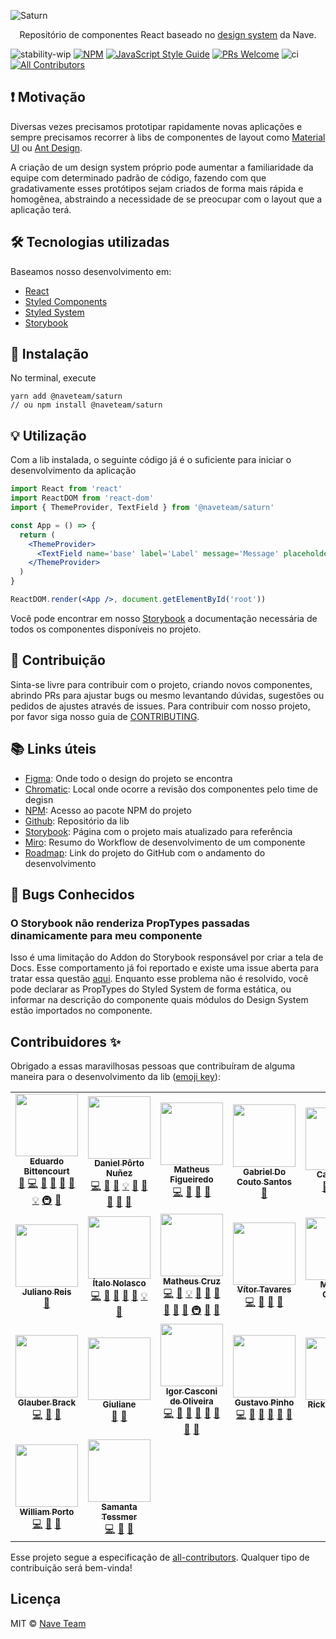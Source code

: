 ![Saturn](https://github.com/naveteam/saturn/blob/assets/header.png?raw=true)

<p align="center">Repositório de componentes React baseado no <a href='https://www.figma.com/file/O3bKxIcsj2rc1FNIRclJyT/Design-System'>design system</a> da Nave.</p>

![stability-wip](https://img.shields.io/badge/stability-work_in_progress-lightgrey.svg)
[![NPM](https://img.shields.io/npm/v/@naveteam/saturn.svg)](https://www.npmjs.com/package/@naveteam/saturn)
[![JavaScript Style Guide](https://img.shields.io/badge/code_style-standard-brightgreen.svg)](https://standardjs.com)
[![PRs Welcome](https://img.shields.io/badge/PRs-welcome-brightgreen.svg?style=flat)](http://makeapullrequest.com)
![ci](https://github.com/naveteam/saturn/workflows/ci/badge.svg)
[![All Contributors](https://img.shields.io/github/all-contributors/naveteam/saturn/main)](#contributors-)

## ❗️ Motivação

Diversas vezes precisamos prototipar rapidamente novas aplicações e sempre precisamos recorrer à libs de componentes de layout como [Material UI](https://material-ui.com/pt/) ou [Ant Design](https://ant.design/).

A criação de um design system próprio pode aumentar a familiaridade da equipe com determinado padrão de código, fazendo com que gradativamente esses protótipos sejam criados de forma mais rápida e homogênea, abstraindo a necessidade de se preocupar com o layout que a aplicação terá.

## 🛠 Tecnologias utilizadas

Baseamos nosso desenvolvimento em:

- [React](https://reactjs.org/)
- [Styled Components](https://www.styled-components.com/)
- [Styled System](https://styled-system.com/)
- [Storybook](https://github.com/storybooks/storybook)

## 🚀 Instalação

No terminal, execute

```shell
yarn add @naveteam/saturn
// ou npm install @naveteam/saturn
```

## 💡 Utilização

Com a lib instalada, o seguinte código já é o suficiente para iniciar o desenvolvimento da aplicação

```jsx
import React from 'react'
import ReactDOM from 'react-dom'
import { ThemeProvider, TextField } from '@naveteam/saturn'

const App = () => {
  return (
    <ThemeProvider>
      <TextField name='base' label='Label' message='Message' placeholder='Placeholder' />
    </ThemeProvider>
  )
}

ReactDOM.render(<App />, document.getElementById('root'))
```

Você pode encontrar em nosso [Storybook](https://saturn.nave.rs) a documentação necessária de todos os componentes disponíveis no projeto.

## 🤝 Contribuição

Sinta-se livre para contribuir com o projeto, criando novos componentes, abrindo PRs para ajustar bugs ou mesmo levantando dúvidas, sugestões ou pedidos de ajustes através de issues. Para contribuir com nosso projeto, por favor siga nosso guia de [CONTRIBUTING](CONTRIBUTING.md).

## 📚 Links úteis

- [Figma](https://www.figma.com/file/O3bKxIcsj2rc1FNIRclJyT/Design-System): Onde todo o design do projeto se encontra
- [Chromatic](https://www.chromatic.com/builds?appId=5ee911f58891670022043e8a): Local onde ocorre a revisão dos componentes pelo time de degisn
- [NPM](https://www.npmjs.com/package/@naveteam/saturn): Acesso ao pacote NPM do projeto
- [Github](https://github.com/naveteam/saturn): Repositório da lib
- [Storybook](https://saturn.nave.rs): Página com o projeto mais atualizado para referência
- [Miro](https://miro.com/app/board/o9J_kqytVp0=): Resumo do Workflow de desenvolvimento de um componente
- [Roadmap](https://github.com/naveteam/saturn/projects/2): Link do projeto do GitHub com o andamento do desenvolvimento

## 🐛 Bugs Conhecidos

### O Storybook não renderiza PropTypes passadas dinamicamente para meu componente

Isso é uma limitação do Addon do Storybook responsável por criar a tela de Docs. Esse comportamento já foi reportado e existe uma issue aberta para tratar essa questão [aqui](https://github.com/storybookjs/storybook/issues/10536). Enquanto esse problema não é resolvido, você pode declarar as PropTypes do Styled System de forma estática, ou informar na descrição do componente quais módulos do Design System estão importados no componente.

## Contribuidores ✨

Obrigado a essas maravilhosas pessoas que contribuíram de alguma maneira para o desenvolvimento da lib ([emoji key](https://allcontributors.org/docs/en/emoji-key)):

<!-- ALL-CONTRIBUTORS-LIST:START - Do not remove or modify this section -->
<!-- prettier-ignore-start -->
<!-- markdownlint-disable -->
<table>
  <tr>
    <td align="center"><a href="http://bittencourt.dev"><img src="https://avatars1.githubusercontent.com/u/25224459?v=4?s=100" width="100px;" alt=""/><br /><sub><b>Eduardo Bittencourt</b></sub></a><br /><a href="https://github.com/naveteam/saturn/commits?author=eduardobittencourt" title="Documentation">📖</a> <a href="https://github.com/naveteam/saturn/commits?author=eduardobittencourt" title="Code">💻</a> <a href="#ideas-eduardobittencourt" title="Ideas, Planning, & Feedback">🤔</a> <a href="#maintenance-eduardobittencourt" title="Maintenance">🚧</a> <a href="https://github.com/naveteam/saturn/pulls?q=is%3Apr+reviewed-by%3Aeduardobittencourt" title="Reviewed Pull Requests">👀</a> <a href="https://github.com/naveteam/saturn/issues?q=author%3Aeduardobittencourt" title="Bug reports">🐛</a> <a href="#example-eduardobittencourt" title="Examples">💡</a> <a href="#infra-eduardobittencourt" title="Infrastructure (Hosting, Build-Tools, etc)">🚇</a> <a href="#talk-eduardobittencourt" title="Talks">📢</a></td>
    <td align="center"><a href="https://github.com/dpnunez"><img src="https://avatars2.githubusercontent.com/u/46852072?v=4?s=100" width="100px;" alt=""/><br /><sub><b>Daniel Pôrto Nuñez</b></sub></a><br /><a href="https://github.com/naveteam/saturn/commits?author=dpnunez" title="Code">💻</a> <a href="https://github.com/naveteam/saturn/issues?q=author%3Adpnunez" title="Bug reports">🐛</a> <a href="https://github.com/naveteam/saturn/commits?author=dpnunez" title="Documentation">📖</a> <a href="#example-dpnunez" title="Examples">💡</a> <a href="#ideas-dpnunez" title="Ideas, Planning, & Feedback">🤔</a> <a href="#maintenance-dpnunez" title="Maintenance">🚧</a> <a href="https://github.com/naveteam/saturn/pulls?q=is%3Apr+reviewed-by%3Adpnunez" title="Reviewed Pull Requests">👀</a> <a href="#research-dpnunez" title="Research">🔬</a> <a href="#projectManagement-dpnunez" title="Project Management">📆</a></td>
    <td align="center"><a href="https://github.com/mathfigue"><img src="https://avatars2.githubusercontent.com/u/51998795?v=4?s=100" width="100px;" alt=""/><br /><sub><b>Matheus Figueiredo</b></sub></a><br /><a href="https://github.com/naveteam/saturn/commits?author=mathfigue" title="Code">💻</a> <a href="#ideas-mathfigue" title="Ideas, Planning, & Feedback">🤔</a> <a href="#maintenance-mathfigue" title="Maintenance">🚧</a> <a href="https://github.com/naveteam/saturn/pulls?q=is%3Apr+reviewed-by%3Amathfigue" title="Reviewed Pull Requests">👀</a></td>
    <td align="center"><a href="https://github.com/gabrieldocouto"><img src="https://avatars0.githubusercontent.com/u/40507979?v=4?s=100" width="100px;" alt=""/><br /><sub><b>Gabriel Do Couto Santos</b></sub></a><br /><a href="https://github.com/naveteam/saturn/commits?author=gabrieldocouto" title="Documentation">📖</a></td>
    <td align="center"><a href="http://caaiosb.github.io"><img src="https://avatars0.githubusercontent.com/u/34246280?v=4?s=100" width="100px;" alt=""/><br /><sub><b>Caio Silva</b></sub></a><br /><a href="https://github.com/naveteam/saturn/issues?q=author%3ACaaioSB" title="Bug reports">🐛</a> <a href="https://github.com/naveteam/saturn/commits?author=CaaioSB" title="Documentation">📖</a> <a href="#content-CaaioSB" title="Content">🖋</a></td>
    <td align="center"><a href="http://thiagonunesbatista.github.io"><img src="https://avatars3.githubusercontent.com/u/67487679?v=4?s=100" width="100px;" alt=""/><br /><sub><b>Thiago Nunes Batista</b></sub></a><br /><a href="https://github.com/naveteam/saturn/commits?author=thiagonunesbatista" title="Code">💻</a> <a href="https://github.com/naveteam/saturn/commits?author=thiagonunesbatista" title="Documentation">📖</a> <a href="#example-thiagonunesbatista" title="Examples">💡</a></td>
    <td align="center"><a href="https://github.com/rbschumacher"><img src="https://avatars2.githubusercontent.com/u/54547117?v=4?s=100" width="100px;" alt=""/><br /><sub><b>Rafael Schumacher</b></sub></a><br /><a href="https://github.com/naveteam/saturn/commits?author=rbschumacher" title="Code">💻</a> <a href="https://github.com/naveteam/saturn/commits?author=rbschumacher" title="Documentation">📖</a> <a href="#example-rbschumacher" title="Examples">💡</a> <a href="https://github.com/naveteam/saturn/pulls?q=is%3Apr+reviewed-by%3Arbschumacher" title="Reviewed Pull Requests">👀</a></td>
  </tr>
  <tr>
    <td align="center"><a href="https://www.linkedin.com/in/juliano-reis-2ab203142/"><img src="https://avatars0.githubusercontent.com/u/30237272?v=4?s=100" width="100px;" alt=""/><br /><sub><b>Juliano Reis</b></sub></a><br /><a href="https://github.com/naveteam/saturn/pulls?q=is%3Apr+reviewed-by%3Ajulianoddreis" title="Reviewed Pull Requests">👀</a></td>
    <td align="center"><a href="https://github.com/italonolasco"><img src="https://avatars0.githubusercontent.com/u/19333230?v=4?s=100" width="100px;" alt=""/><br /><sub><b>Ítalo Nolasco</b></sub></a><br /><a href="https://github.com/naveteam/saturn/commits?author=italonolasco" title="Code">💻</a> <a href="#maintenance-italonolasco" title="Maintenance">🚧</a> <a href="#talk-italonolasco" title="Talks">📢</a> <a href="#projectManagement-italonolasco" title="Project Management">📆</a> <a href="https://github.com/naveteam/saturn/pulls?q=is%3Apr+reviewed-by%3Aitalonolasco" title="Reviewed Pull Requests">👀</a> <a href="#example-italonolasco" title="Examples">💡</a> <a href="#ideas-italonolasco" title="Ideas, Planning, & Feedback">🤔</a></td>
    <td align="center"><a href="https://www.linkedin.com/in/matheus-cruz-54204b185/"><img src="https://avatars3.githubusercontent.com/u/33552730?v=4?s=100" width="100px;" alt=""/><br /><sub><b>Matheus Cruz</b></sub></a><br /><a href="https://github.com/naveteam/saturn/commits?author=devSiso" title="Code">💻</a> <a href="https://github.com/naveteam/saturn/commits?author=devSiso" title="Documentation">📖</a> <a href="#example-devSiso" title="Examples">💡</a> <a href="#maintenance-devSiso" title="Maintenance">🚧</a> <a href="https://github.com/naveteam/saturn/pulls?q=is%3Apr+reviewed-by%3AdevSiso" title="Reviewed Pull Requests">👀</a> <a href="#business-devSiso" title="Business development">💼</a> <a href="#ideas-devSiso" title="Ideas, Planning, & Feedback">🤔</a> <a href="#projectManagement-devSiso" title="Project Management">📆</a> <a href="#talk-devSiso" title="Talks">📢</a> <a href="#infra-devSiso" title="Infrastructure (Hosting, Build-Tools, etc)">🚇</a> <a href="#research-devSiso" title="Research">🔬</a> <a href="https://github.com/naveteam/saturn/issues?q=author%3AdevSiso" title="Bug reports">🐛</a></td>
    <td align="center"><a href="https://github.com/vitorwtavares"><img src="https://avatars3.githubusercontent.com/u/60239852?v=4?s=100" width="100px;" alt=""/><br /><sub><b>Vítor Tavares</b></sub></a><br /><a href="https://github.com/naveteam/saturn/commits?author=vitorwtavares" title="Code">💻</a> <a href="#maintenance-vitorwtavares" title="Maintenance">🚧</a> <a href="https://github.com/naveteam/saturn/pulls?q=is%3Apr+reviewed-by%3Avitorwtavares" title="Reviewed Pull Requests">👀</a> <a href="https://github.com/naveteam/saturn/commits?author=vitorwtavares" title="Documentation">📖</a></td>
    <td align="center"><a href="https://www.linkedin.com/in/coelhomariana/"><img src="https://avatars.githubusercontent.com/u/42039627?v=4?s=100" width="100px;" alt=""/><br /><sub><b>Mariana Coelho</b></sub></a><br /><a href="https://github.com/naveteam/saturn/commits?author=coelhomariana" title="Code">💻</a> <a href="https://github.com/naveteam/saturn/commits?author=coelhomariana" title="Documentation">📖</a></td>
    <td align="center"><a href="https://github.com/eduardaconde"><img src="https://avatars.githubusercontent.com/u/46696000?v=4?s=100" width="100px;" alt=""/><br /><sub><b>Eduarda Eisfeld Conde</b></sub></a><br /><a href="https://github.com/naveteam/saturn/commits?author=eduardaconde" title="Code">💻</a> <a href="https://github.com/naveteam/saturn/commits?author=eduardaconde" title="Documentation">📖</a></td>
    <td align="center"><a href="https://www.twitter.com/jpbretanha"><img src="https://avatars.githubusercontent.com/u/7989125?v=4?s=100" width="100px;" alt=""/><br /><sub><b>João Pedro Bretanha</b></sub></a><br /><a href="https://github.com/naveteam/saturn/commits?author=jpbretanha" title="Code">💻</a> <a href="https://github.com/naveteam/saturn/commits?author=jpbretanha" title="Documentation">📖</a> <a href="#ideas-jpbretanha" title="Ideas, Planning, & Feedback">🤔</a> <a href="#maintenance-jpbretanha" title="Maintenance">🚧</a> <a href="https://github.com/naveteam/saturn/issues?q=author%3Ajpbretanha" title="Bug reports">🐛</a></td>
  </tr>
  <tr>
    <td align="center"><a href="http://glauber@brack.com.br"><img src="https://avatars.githubusercontent.com/u/57924169?v=4?s=100" width="100px;" alt=""/><br /><sub><b>Glauber Brack</b></sub></a><br /><a href="https://github.com/naveteam/saturn/commits?author=glauberbrack" title="Code">💻</a> <a href="#maintenance-glauberbrack" title="Maintenance">🚧</a> <a href="https://github.com/naveteam/saturn/issues?q=author%3Aglauberbrack" title="Bug reports">🐛</a></td>
    <td align="center"><a href="https://www.linkedin.com/in/giuliane-oliveira-a3590316b/"><img src="https://avatars.githubusercontent.com/u/38573412?v=4?s=100" width="100px;" alt=""/><br /><sub><b>Giuliane</b></sub></a><br /><a href="#maintenance-GiulianeOliveira" title="Maintenance">🚧</a> <a href="https://github.com/naveteam/saturn/issues?q=author%3AGiulianeOliveira" title="Bug reports">🐛</a></td>
    <td align="center"><a href="https://github.com/igorcasconi"><img src="https://avatars.githubusercontent.com/u/37385365?v=4?s=100" width="100px;" alt=""/><br /><sub><b>Igor Casconi de Oliveira</b></sub></a><br /><a href="https://github.com/naveteam/saturn/commits?author=igorcasconi" title="Code">💻</a> <a href="https://github.com/naveteam/saturn/commits?author=igorcasconi" title="Documentation">📖</a> <a href="https://github.com/naveteam/saturn/pulls?q=is%3Apr+reviewed-by%3Aigorcasconi" title="Reviewed Pull Requests">👀</a> <a href="#projectManagement-igorcasconi" title="Project Management">📆</a> <a href="#maintenance-igorcasconi" title="Maintenance">🚧</a> <a href="#research-igorcasconi" title="Research">🔬</a> <a href="#ideas-igorcasconi" title="Ideas, Planning, & Feedback">🤔</a> <a href="https://github.com/naveteam/saturn/issues?q=author%3Aigorcasconi" title="Bug reports">🐛</a></td>
    <td align="center"><a href="https://github.com/gcdpinho"><img src="https://avatars.githubusercontent.com/u/12126109?v=4?s=100" width="100px;" alt=""/><br /><sub><b>Gustavo Pinho</b></sub></a><br /><a href="https://github.com/naveteam/saturn/commits?author=gcdpinho" title="Code">💻</a> <a href="https://github.com/naveteam/saturn/commits?author=gcdpinho" title="Documentation">📖</a> <a href="https://github.com/naveteam/saturn/pulls?q=is%3Apr+reviewed-by%3Agcdpinho" title="Reviewed Pull Requests">👀</a> <a href="#maintenance-gcdpinho" title="Maintenance">🚧</a> <a href="#ideas-gcdpinho" title="Ideas, Planning, & Feedback">🤔</a> <a href="https://github.com/naveteam/saturn/issues?q=author%3Agcdpinho" title="Bug reports">🐛</a></td>
    <td align="center"><a href="https://www.linkedin.com/in/rickyalmeidadev"><img src="https://avatars.githubusercontent.com/u/60705947?v=4?s=100" width="100px;" alt=""/><br /><sub><b>Ricky Almeida</b></sub></a><br /><a href="https://github.com/naveteam/saturn/pulls?q=is%3Apr+reviewed-by%3Arickyalmeidadev" title="Reviewed Pull Requests">👀</a></td>
    <td align="center"><a href="https://github.com/Carrilhos"><img src="https://avatars.githubusercontent.com/u/48035917?v=4?s=100" width="100px;" alt=""/><br /><sub><b>Gabriel Oliveira Carrilhos</b></sub></a><br /><a href="https://github.com/naveteam/saturn/commits?author=Carrilhos" title="Code">💻</a> <a href="#maintenance-Carrilhos" title="Maintenance">🚧</a> <a href="https://github.com/naveteam/saturn/pulls?q=is%3Apr+reviewed-by%3ACarrilhos" title="Reviewed Pull Requests">👀</a></td>
    <td align="center"><a href="https://www.linkedin.com/in/gabriel-ribeiro-8737021a6/"><img src="https://avatars.githubusercontent.com/u/45475094?v=4?s=100" width="100px;" alt=""/><br /><sub><b>Gabriel Ribeiro</b></sub></a><br /><a href="https://github.com/naveteam/saturn/commits?author=ghblue" title="Code">💻</a> <a href="#maintenance-ghblue" title="Maintenance">🚧</a> <a href="https://github.com/naveteam/saturn/pulls?q=is%3Apr+reviewed-by%3Aghblue" title="Reviewed Pull Requests">👀</a></td>
  </tr>
  <tr>
    <td align="center"><a href="https://github.com/powilliam"><img src="https://avatars.githubusercontent.com/u/55867831?v=4?s=100" width="100px;" alt=""/><br /><sub><b>William Porto</b></sub></a><br /><a href="https://github.com/naveteam/saturn/commits?author=powilliam" title="Code">💻</a> <a href="#maintenance-powilliam" title="Maintenance">🚧</a> <a href="https://github.com/naveteam/saturn/pulls?q=is%3Apr+reviewed-by%3Apowilliam" title="Reviewed Pull Requests">👀</a></td>
    <td align="center"><a href="http://Tessmer"><img src="https://avatars.githubusercontent.com/u/70981644?v=4?s=100" width="100px;" alt=""/><br /><sub><b>Samanta Tessmer</b></sub></a><br /><a href="https://github.com/naveteam/saturn/commits?author=Tessmer" title="Code">💻</a> <a href="#maintenance-Tessmer" title="Maintenance">🚧</a> <a href="https://github.com/naveteam/saturn/pulls?q=is%3Apr+reviewed-by%3ATessmer" title="Reviewed Pull Requests">👀</a></td>
  </tr>
</table>

<!-- markdownlint-restore -->
<!-- prettier-ignore-end -->

<!-- ALL-CONTRIBUTORS-LIST:END -->

Esse projeto segue a especificação de [all-contributors](https://github.com/all-contributors/all-contributors). Qualquer tipo de contribuição será bem-vinda!

## Licença

MIT © [Nave Team](https://github.com/naveteam)
